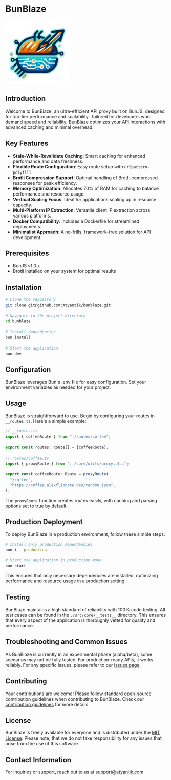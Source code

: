 # BunBlaze

<img src="https://raw.githubusercontent.com/Atyantik/bunblaze/main/images/BunBlaze-Logo.png" alt="BunBlaze Logo" width="200"/>

## Introduction

Welcome to BunBlaze, an ultra-efficient API proxy built on BunJS, designed for top-tier performance and scalability. Tailored for developers who demand speed and reliability, BunBlaze optimizes your API interactions with advanced caching and minimal overhead.

## Key Features

- **Stale-While-Revalidate Caching**: Smart caching for enhanced performance and data freshness.
- **Flexible Route Configuration**: Easy route setup with `urlpattern-polyfill`.
- **Brotli Compression Support**: Optimal handling of Brotli-compressed responses for peak efficiency.
- **Memory Optimization**: Allocates 70% of RAM for caching to balance performance and resource usage.
- **Vertical Scaling Focus**: Ideal for applications scaling up in resource capacity.
- **Multi-Platform IP Extraction**: Versatile client IP extraction across various platforms.
- **Docker Compatibility**: Includes a Dockerfile for streamlined deployments.
- **Minimalist Approach**: A no-frills, framework-free solution for API development.

## Prerequisites

- BunJS v1.0.x
- Brotli installed on your system for optimal results

## Installation

```bash
# Clone the repository
git clone git@github.com:Atyantik/bunblaze.git

# Navigate to the project directory
cd bunblaze

# Install dependencies
bun install

# Start the application
bun dev
```

## Configuration

BunBlaze leverages Bun's .env file for easy configuration. Set your environment variables as needed for your project.

## Usage

BunBlaze is straightforward to use. Begin by configuring your routes in `__routes.ts`. Here's a simple example:

```typescript
// __routes.ts
import { coffeeRoute } from "./routes/coffee";

export const routes: Route[] = [coffeeRoute];

// routes/coffee.ts
import { proxyRoute } from "../core/utils/proxy.util";

export const coffeeRoute: Route = proxyRoute(
  "/coffee",
  "https://coffee.alexflipnote.dev/random.json",
);
```

The `proxyRoute` function creates routes easily, with caching and parsing options set to true by default.

## Production Deployment

To deploy BunBlaze in a production environment, follow these simple steps:

```bash
# Install only production dependencies
bun i --production

# Start the application in production mode
bun start
```

This ensures that only necessary dependencies are installed, optimizing performance and resource usage in a production setting.

## Testing

BunBlaze maintains a high standard of reliability with 100% code testing. All test cases can be found in the `./src/core/__tests__` directory. This ensures that every aspect of the application is thoroughly vetted for quality and performance.

## Troubleshooting and Common Issues

As BunBlaze is currently in an experimental phase (alpha/beta), some scenarios may not be fully tested. For production-ready APIs, it works reliably. For any specific issues, please refer to our [issues page](link-to-issues-page).

## Contributing

Your contributions are welcome! Please follow standard open-source contribution guidelines when contributing to BunBlaze. Check our [contribution guidelines](link-to-contribution-guidelines) for more details.

## License

BunBlaze is freely available for everyone and is distributed under the [MIT License](link-to-license). Please note, that we do not take responsibility for any issues that arise from the use of this software.

## Contact Information

For inquiries or support, reach out to us at support@atyantik.com.
